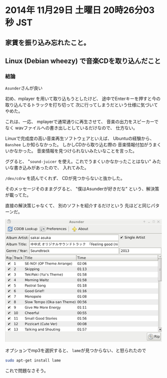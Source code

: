 2014年 11月29日 土曜日 20時26分03秒 JST
===

## 家賃を振り込み忘れたこと。

## Linux (Debian wheezy) で音楽CDを取り込んだこと

### 結論
`Asunder`さんが良い

初め、mplayer を用いて取り込もうとしたけど、
途中でEnterキーを押すと今の取り込んでるトラックを打ち切って
次に行ってしまうだという仕様に気づいて
やめた。

これは、一応、
mplayerで通常通りに再生させて、
音楽の出力をスピーカーでなく
wavファイルへの書き出しとしているだけなので、
仕方ない。

Linuxで完成度の高い音楽再生ソフトウェアといえば、
Ubuntuの経験から、
`Banshee` しか知らなかった。
しかしCDから取り込む際の
音楽情報付加がうまくいかなかった。
音楽情報を見つけられないみたいなことを言った。

ググると、
"`sound-juicer`
を使え。これでうまくいかなかったことはない"
みたいな書き込みがあったので、
入れてみた。

`/dev/cdrw`
を読んでくれず、
CDが見つからないと抜かした。

そのメッセージそのままググると、
"僕はAsunderが好きだな"
という、解決策が載ってた。

直接の解決策じゃなくて、
別のソフトを紹介するだけという
先ほどと同じパターンだ。

![](../../img/141129.png)

オプションでmp3を選択すると、
`lame`が見つからない、と怒られたので

```bash
sudo apt-get install lame
```

これで問題なさそう。
